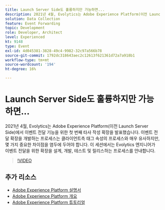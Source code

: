 ```yaml
---
title: Launch Server Side도 훌륭하지만 가능하면...
description: 2021년 4월, Evolytics는 Adobe Experience Platform(이전 Launch Server Side)에서 이벤트 전달 기능을 위한 첫 번째 타사 작성 확장을 발표했습니다. 이벤트 전달 확장을 개발하는 프로세스는 클라이언트측 태그 속성의 프로세스와 매우 유사하지만, 몇 가지 중요한 차이점을 염두에 두어야 합니다. 이 세션에서는 Evolytics 엔지니어가 이벤트 전달을 위한 확장을 설계, 개발, 테스트 및 릴리스하는 프로세스를 안내합니다.
solution: Data Collection
feature: Event Forwarding
topic: Development
role: Developer, Architect
level: Experienced
kt: 9148
type: Event
exl-id: 4d045381-3828-49c4-9982-32c97a566b78
source-git-commit: 1792dc318643aec2c12613f621361d72a7a918b1
workflow-type: tm+mt
source-wordcount: '194'
ht-degree: 16%

---
```


# Launch Server Side도 훌륭하지만 가능하면...

2021년 4월, Evolytics는 Adobe Experience Platform(이전 Launch Server Side)에서 이벤트 전달 기능을 위한 첫 번째 타사 작성 확장을 발표했습니다. 이벤트 전달 확장을 개발하는 프로세스는 클라이언트측 태그 속성의 프로세스와 매우 유사하지만, 몇 가지 중요한 차이점을 염두에 두어야 합니다. 이 세션에서는 Evolytics 엔지니어가 이벤트 전달을 위한 확장을 설계, 개발, 테스트 및 릴리스하는 프로세스를 안내합니다.

>[!VIDEO](https://video.tv.adobe.com/v/337591/?quality=12&learn=on&hidetitle=true)

## 추가 리소스

- [Adobe Experience Platform 설명서](https://experienceleague.adobe.com/docs/experience-platform.html)
- [Adobe Experience Platform 개요](https://experienceleague.adobe.com/docs/experience-platform/landing/home.html?lang=ko)
- [Adobe Experience Platform 튜토리얼](https://experienceleague.adobe.com/docs/platform-learn/tutorials/overview.html?lang=en)
